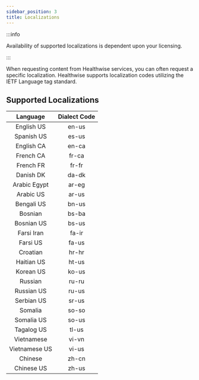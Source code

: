 ```yaml
---
sidebar_position: 3
title: Localizations
---
```


:::info

Availability of supported localizations is dependent upon your licensing.

:::

When requesting content from Healthwise services, you can often request a specific localization. Healthwise supports localization codes utilizing the IETF Language tag standard.

## Supported Localizations
| Language | Dialect Code |
| :------: | :----------: |
| English US | en-us |
| Spanish US | es-us |
| English CA | en-ca |
| French CA | fr-ca |
| French FR | fr-fr |
| Danish DK | da-dk |
| Arabic Egypt | ar-eg |
| Arabic US | ar-us |
| Bengali US | bn-us |
| Bosnian | bs-ba |
| Bosnian US | bs-us |
| Farsi Iran | fa-ir |
| Farsi US | fa-us |
| Croatian | hr-hr |
| Haitian US | ht-us |
| Korean US | ko-us |
| Russian | ru-ru |
| Russian US | ru-us |
| Serbian US | sr-us |
| Somalia | so-so |
| Somalia US | so-us |
| Tagalog US | tl-us |
| Vietnamese | vi-vn |
| Vietnamese US | vi-us |
| Chinese | zh-cn |
| Chinese US | zh-us |
